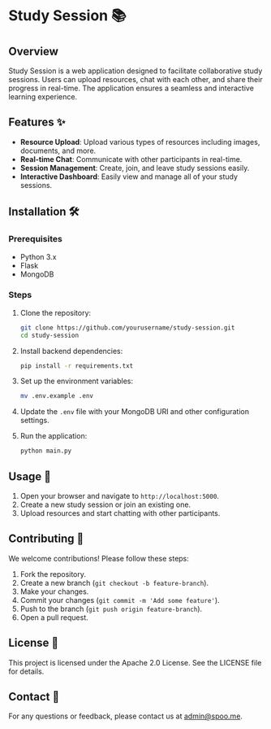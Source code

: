 # Study Session 📚

## Overview

Study Session is a web application designed to facilitate collaborative study sessions. Users can upload resources, chat with each other, and share their progress in real-time. The application ensures a seamless and interactive learning experience.

## Features ✨

- **Resource Upload**: Upload various types of resources including images, documents, and more.
- **Real-time Chat**: Communicate with other participants in real-time.
- **Session Management**: Create, join, and leave study sessions easily.
- **Interactive Dashboard**: Easily view and manage all of your study sessions.

## Installation 🛠**️**

### Prerequisites

- Python 3.x
- Flask
- MongoDB

### Steps

1. Clone the repository:
    ```bash
    git clone https://github.com/yourusername/study-session.git
    cd study-session
    ```

2. Install backend dependencies:
    ```bash
    pip install -r requirements.txt
    ```

3. Set up the environment variables:
    ```bash
    mv .env.example .env
    ```

4. Update the `.env` file with your MongoDB URI and other configuration settings.

5. Run the application:
    ```bash
    python main.py
    ```

## Usage 🚀

1. Open your browser and navigate to `http://localhost:5000`.
2. Create a new study session or join an existing one.
3. Upload resources and start chatting with other participants.

## Contributing 🤝

We welcome contributions! Please follow these steps:

1. Fork the repository.
2. Create a new branch (`git checkout -b feature-branch`).
3. Make your changes.
4. Commit your changes (`git commit -m 'Add some feature'`).
5. Push to the branch (`git push origin feature-branch`).
6. Open a pull request.

## License 📄

This project is licensed under the Apache 2.0 License. See the LICENSE file for details.

## Contact 📧

For any questions or feedback, please contact us at [admin@spoo.me](mailto:admin@spoo.me).